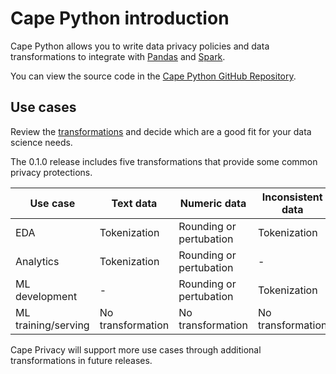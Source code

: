 # Cape Python introduction

Cape Python allows you to write data privacy policies and data transformations to integrate with [Pandas](https://pandas.pydata.org/) and [Spark](https://spark.apache.org/).

You can view the source code in the [Cape Python GitHub Repository](https://github.com/capeprivacy/cape-python).

## Use cases

Review the [transformations](transformations.md) and decide which are a good fit for your data science needs. 

The 0.1.0 release includes five transformations that provide some common privacy protections. 

| Use case  | Text data | Numeric data | Inconsistent data
| ------------- | ------------- | --------------- | -----------
| EDA | Tokenization  | Rounding or pertubation | Tokenization 
| Analytics | Tokenization  | Rounding or pertubation | -
| ML development | - | Rounding or pertubation | Tokenization
| ML training/serving | No transformation | No transformation | No transformation

Cape Privacy will support more use cases through additional transformations in future releases.